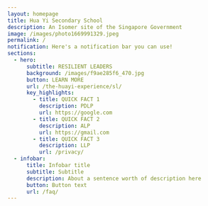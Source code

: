 ```yaml
---
layout: homepage
title: Hua Yi Secondary School
description: An Isomer site of the Singapore Government
image: /images/photo1669991329.jpeg
permalink: /
notification: Here's a notification bar you can use!
sections:
  - hero:
      subtitle: RESILIENT LEADERS
      background: /images/f9ae285f6_470.jpg
      button: LEARN MORE
      url: /the-huayi-experience/sl/
      key_highlights:
        - title: QUICK FACT 1
          description: PDLP
          url: https://google.com
        - title: QUICK FACT 2
          description: ALP
          url: https://gmail.com
        - title: QUICK FACT 3
          description: LLP
          url: /privacy/
  - infobar:
      title: Infobar title
      subtitle: Subtitle
      description: About a sentence worth of description here
      button: Button text
      url: /faq/
---
```

